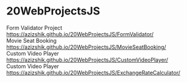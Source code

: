 # 20WebProjectsJS
Form Validator Project https://azizshik.github.io/20WebProjectsJS/FormValidator/ <br>
Movie Seat Booking https://azizshik.github.io/20WebProjectsJS/MovieSeatBooking/ <br>
Custom Video Player https://azizshik.github.io/20WebProjectsJS/CustomVideoPlayer/ <br>
Custom Video Player https://azizshik.github.io/20WebProjectsJS/ExchangeRateCalculator/ <br>
